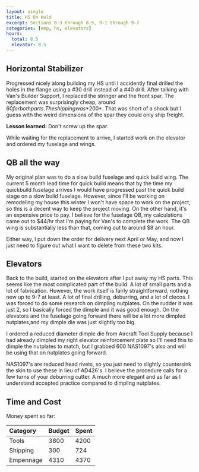 ```yaml
---
layout: single
title: HS On Hold
excerpt: Sections 8-3 through 8-5, 9-1 through 9-7
categories: [emp, hs, elevators]
hours:
  total: 8.5
  elevator: 8.5
---
```

## Horizontal Stabilizer
Progressed nicely along building my HS until I accidently final drilled the holes in the flange using a #30 drill instead of a #40 drill.
After talking with Van's Builder Support, I replaced the stringer and the front spar. The replacement was surprisingly cheap, around $60 for both parts.
The shipping was *$200*. That was short of a shock but I guess with the weird dimensions of the spar they could only ship freight.

**Lesson learned:** Don't screw up the spar.

While waiting for the replacement to arrive, I started work on the elevator and ordered my fuselage and wings.

## QB all the way
My original plan was to do a slow build fuselage and quick build wing. The current 5 month lead time for quick build means that by the time my quickbuild fuselage arrives
I would have progressed past the quick build stage on a slow build fuselage. However, since I'll be working on remodeling my house this winter I won't have space to work on the
project, so this is a decent way to keep the project moving. On the other hand, it's an expensive price to pay. I believe for the fuselage QB, my calculations came out to $44/hr that I'm paying for Van's to complete the work.
The QB wing is substantially less than that, coming out to around $8 an hour.

Either way, I put down the order for delivery next April or May, and now I just need to figure out what I want to delete from these two kits.

## Elevators
Back to the build, started on the elevators after I put away my HS parts. This seems like the most complicated part of the build. A lot of small parts and a lot of fabrication.
However, the work itself is fairly straightforward, nothing new up to 9-7 at least. A lot of final drilling, deburring, and a lot of clecos.
I was forced to do some research on dimpling nutplates. On the rudder it was just 2, so I basically forced the dimple and it was good enough. On the elevators and the fuselage going forward there will be a lot more dimpled nutplates,and my dimple die was just slightly too big.

I ordered a reduced diameter dimple die from Aircraft Tool Supply because I had already dimpled my right elevator reinforcement plate so I'll need this to dimple the nutplates to match, but I grabbed 600 NAS1097's also and will be using that on nutplates going forward.

NAS1097's are reduced head rivets, so you just need to slightly countersink the skin to use these in lieu of AD426's. I believe the procedure calls for a few turns of your deburring cutter. A much more elegant and as far as I understand accepted practice compared to dimpling nutplates.

## Time and Cost


Money spent so far:

| Category     | Budget            | Spent |
|:-------------|:------------------|:------|
| Tools        | 3800              | 4200  |
| Shipping     | 300               | 724   |
| Empennage    | 4310              | 4370  |
